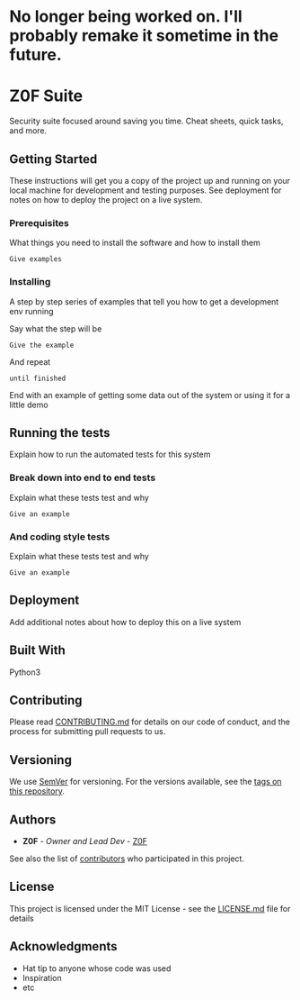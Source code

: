 # No longer being worked on. I'll probably remake it sometime in the future.




# Z0F Suite

Security suite focused around saving you time. Cheat sheets, quick tasks, and more.

## Getting Started

These instructions will get you a copy of the project up and running on your local machine for development and testing purposes. See deployment for notes on how to deploy the project on a live system.

### Prerequisites

What things you need to install the software and how to install them

```
Give examples
```

### Installing

A step by step series of examples that tell you how to get a development env running

Say what the step will be

```
Give the example
```

And repeat

```
until finished
```

End with an example of getting some data out of the system or using it for a little demo

## Running the tests

Explain how to run the automated tests for this system

### Break down into end to end tests

Explain what these tests test and why

```
Give an example
```

### And coding style tests

Explain what these tests test and why

```
Give an example
```

## Deployment

Add additional notes about how to deploy this on a live system

## Built With

Python3

## Contributing

Please read [CONTRIBUTING.md](URL) for details on our code of conduct, and the process for submitting pull requests to us.

## Versioning

We use [SemVer](URL) for versioning. For the versions available, see the [tags on this repository](https://github.com/your/project/tags). 

## Authors

* **Z0F** - *Owner and Lead Dev* - [Z0F](https://gitlab.com/z0f)

See also the list of [contributors](https;//github,com/your/project/contributors) who participated in this project.

## License

This project is licensed under the MIT License - see the [LICENSE.md](LICENSE.md) file for details

## Acknowledgments

* Hat tip to anyone whose code was used
* Inspiration
* etc

